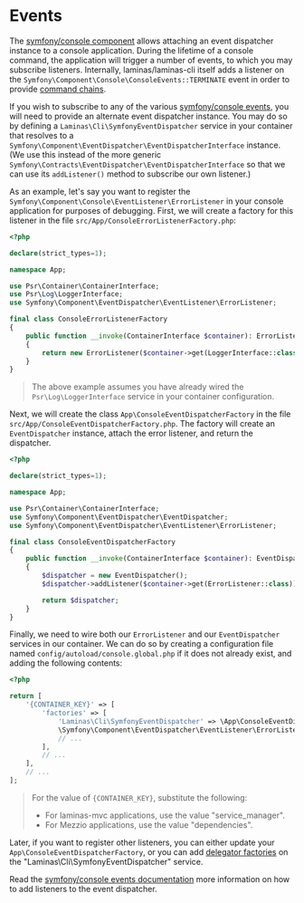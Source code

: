 # Events

The [symfony/console component](https://symfony.com/doc/current/components/console.html) allows attaching an event dispatcher instance to a console application.
During the lifetime of a console command, the application will trigger a number of events, to which you may subscribe listeners.
Internally, laminas/laminas-cli itself adds a listener on the `Symfony\Component\Console\ConsoleEvents::TERMINATE` event in order to provide [command chains](command-chains.md).

If you wish to subscribe to any of the various [symfony/console events](https://symfony.com/doc/current/components/console/events.html), you will need to provide an alternate event dispatcher instance.
You may do so by defining a `Laminas\Cli\SymfonyEventDispatcher` service in your container that resolves to a `Symfony\Component\EventDispatcher\EventDispatcherInterface` instance. (We use this instead of the more generic `Symfony\Contracts\EventDispatcher\EventDispatcherInterface` so that we can use its `addListener()` method to subscribe our own listener.)

As an example, let's say you want to register the `Symfony\Component\Console\EventListener\ErrorListener` in your console application for purposes of debugging.
First, we will create a factory for this listener in the file `src/App/ConsoleErrorListenerFactory.php`:

```php
<?php

declare(strict_types=1);

namespace App;

use Psr\Container\ContainerInterface;
use Psr\Log\LoggerInterface;
use Symfony\Component\EventDispatcher\EventListener\ErrorListener;

final class ConsoleErrorListenerFactory
{
    public function __invoke(ContainerInterface $container): ErrorListener
    {
        return new ErrorListener($container->get(LoggerInterface::class));
    }
}
```

> The above example assumes you have already wired the `Psr\Log\LoggerInterface` service in your container configuration.

Next, we will create the class `App\ConsoleEventDispatcherFactory` in the file `src/App/ConsoleEventDispatcherFactory.php`.
The factory will create an `EventDispatcher` instance, attach the error listener, and return the dispatcher.

```php
<?php

declare(strict_types=1);

namespace App;

use Psr\Container\ContainerInterface;
use Symfony\Component\EventDispatcher\EventDispatcher;
use Symfony\Component\EventDispatcher\EventListener\ErrorListener;

final class ConsoleEventDispatcherFactory
{
    public function __invoke(ContainerInterface $container): EventDispatcher
    {
        $dispatcher = new EventDispatcher();
        $dispatcher->addListener($container->get(ErrorListener::class));

        return $dispatcher;
    }
}
```

Finally, we need to wire both our `ErrorListener` and our `EventDispatcher` services in our container.
We can do so by creating a configuration file named `config/autoload/console.global.php` if it does not already exist, and adding the following contents:

```php
<?php

return [
    '{CONTAINER_KEY}' => [
        'factories' => [
            'Laminas\Cli\SymfonyEventDispatcher' => \App\ConsoleEventDispatcherFactory::class,
            \Symfony\Component\EventDispatcher\EventListener\ErrorListener::class => \App\ConsoleErrorListenerFactory::class,
            // ...
        ],
        // ...
    ],
    // ...
];
```

> For the value of `{CONTAINER_KEY}`, substitute the following:
>
> - For laminas-mvc applications, use the value "service_manager".
> - For Mezzio applications, use the value "dependencies".

Later, if you want to register other listeners, you can either update your `App\ConsoleEventDispatcherFactory`, or you can add [delegator factories](https://docs.laminas.dev/laminas-servicemanager/delegators/) on the "Laminas\Cli\SymfonyEventDispatcher" service.

Read the [symfony/console events documentation](https://symfony.com/doc/current/components/console/events.html) more information on how to add listeners to the event dispatcher.
